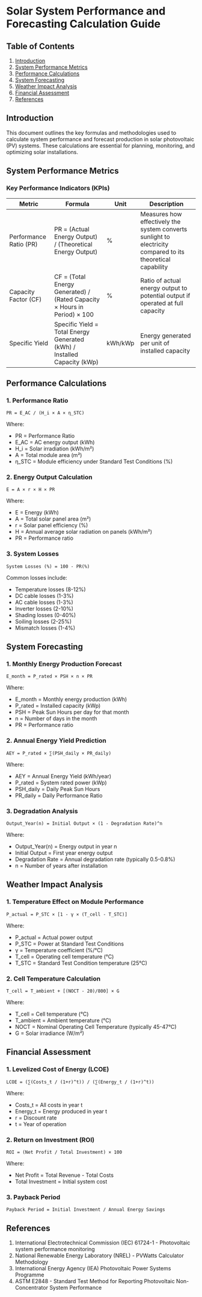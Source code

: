 # Solar System Performance and Forecasting Calculation Guide

## Table of Contents

1. [Introduction](#introduction)
2. [System Performance Metrics](#system-performance-metrics)
3. [Performance Calculations](#performance-calculations)
4. [System Forecasting](#system-forecasting)
5. [Weather Impact Analysis](#weather-impact-analysis)
6. [Financial Assessment](#financial-assessment)
7. [References](#references)

## Introduction

This document outlines the key formulas and methodologies used to calculate system performance and forecast production in solar photovoltaic (PV) systems. These calculations are essential for planning, monitoring, and optimizing solar installations.

## System Performance Metrics

### Key Performance Indicators (KPIs)

| Metric                 | Formula                                                                  | Unit    | Description                                                                                                 |
| ---------------------- | ------------------------------------------------------------------------ | ------- | ----------------------------------------------------------------------------------------------------------- |
| Performance Ratio (PR) | PR = (Actual Energy Output) / (Theoretical Energy Output)                | %       | Measures how effectively the system converts sunlight to electricity compared to its theoretical capability |
| Capacity Factor (CF)   | CF = (Total Energy Generated) / (Rated Capacity × Hours in Period) × 100 | %       | Ratio of actual energy output to potential output if operated at full capacity                              |
| Specific Yield         | Specific Yield = Total Energy Generated (kWh) / Installed Capacity (kWp) | kWh/kWp | Energy generated per unit of installed capacity                                                             |

## Performance Calculations

### 1. Performance Ratio

```
PR = E_AC / (H_i × A × η_STC)
```

Where:

- PR = Performance Ratio
- E_AC = AC energy output (kWh)
- H_i = Solar irradiation (kWh/m²)
- A = Total module area (m²)
- η_STC = Module efficiency under Standard Test Conditions (%)

### 2. Energy Output Calculation

```
E = A × r × H × PR
```

Where:

- E = Energy (kWh)
- A = Total solar panel area (m²)
- r = Solar panel efficiency (%)
- H = Annual average solar radiation on panels (kWh/m²)
- PR = Performance ratio

### 3. System Losses

```
System Losses (%) = 100 - PR(%)
```

Common losses include:

- Temperature losses (8-12%)
- DC cable losses (1-3%)
- AC cable losses (1-3%)
- Inverter losses (2-10%)
- Shading losses (0-40%)
- Soiling losses (2-25%)
- Mismatch losses (1-4%)

## System Forecasting

### 1. Monthly Energy Production Forecast

```
E_month = P_rated × PSH × n × PR
```

Where:

- E_month = Monthly energy production (kWh)
- P_rated = Installed capacity (kWp)
- PSH = Peak Sun Hours per day for that month
- n = Number of days in the month
- PR = Performance ratio

### 2. Annual Energy Yield Prediction

```
AEY = P_rated × ∑(PSH_daily × PR_daily)
```

Where:

- AEY = Annual Energy Yield (kWh/year)
- P_rated = System rated power (kWp)
- PSH_daily = Daily Peak Sun Hours
- PR_daily = Daily Performance Ratio

### 3. Degradation Analysis

```
Output_Year(n) = Initial Output × (1 - Degradation Rate)^n
```

Where:

- Output_Year(n) = Energy output in year n
- Initial Output = First year energy output
- Degradation Rate = Annual degradation rate (typically 0.5-0.8%)
- n = Number of years after installation

## Weather Impact Analysis

### 1. Temperature Effect on Module Performance

```
P_actual = P_STC × [1 - γ × (T_cell - T_STC)]
```

Where:

- P_actual = Actual power output
- P_STC = Power at Standard Test Conditions
- γ = Temperature coefficient (%/°C)
- T_cell = Operating cell temperature (°C)
- T_STC = Standard Test Condition temperature (25°C)

### 2. Cell Temperature Calculation

```
T_cell = T_ambient + [(NOCT - 20)/800] × G
```

Where:

- T_cell = Cell temperature (°C)
- T_ambient = Ambient temperature (°C)
- NOCT = Nominal Operating Cell Temperature (typically 45-47°C)
- G = Solar irradiance (W/m²)

## Financial Assessment

### 1. Levelized Cost of Energy (LCOE)

```
LCOE = (∑(Costs_t / (1+r)^t)) / (∑(Energy_t / (1+r)^t))
```

Where:

- Costs_t = All costs in year t
- Energy_t = Energy produced in year t
- r = Discount rate
- t = Year of operation

### 2. Return on Investment (ROI)

```
ROI = (Net Profit / Total Investment) × 100
```

Where:

- Net Profit = Total Revenue - Total Costs
- Total Investment = Initial system cost

### 3. Payback Period

```
Payback Period = Initial Investment / Annual Energy Savings
```

## References

1. International Electrotechnical Commission (IEC) 61724-1 - Photovoltaic system performance monitoring
2. National Renewable Energy Laboratory (NREL) - PVWatts Calculator Methodology
3. International Energy Agency (IEA) Photovoltaic Power Systems Programme
4. ASTM E2848 - Standard Test Method for Reporting Photovoltaic Non-Concentrator System Performance
